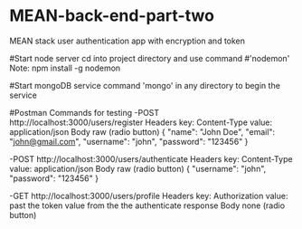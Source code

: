 # MEAN-back-end-part-two
MEAN stack user authentication app with encryption and token

#Start node server
cd into project directory and use command #'nodemon'
Note: npm install -g nodemon

#Start mongoDB service
command 'mongo' in any directory to begin the service

#Postman Commands for testing
-POST http://localhost:3000/users/register
    Headers
        key: Content-Type
        value: application/json
    Body
        raw (radio button)
        {
            "name": "John Doe",
            "email": "john@gmail.com",
            "username": "john",
            "password": "123456"
        }

-POST http://localhost:3000/users/authenticate
    Headers
        key: Content-Type
        value: application/json
    Body
        raw (radio button)
        {
            "username": "john",
            "password": "123456"
        }

-GET http://localhost:3000/users/profile
    Headers
        key: Authorization
        value: past the token value from the the authenticate response
    Body
        none (radio button)